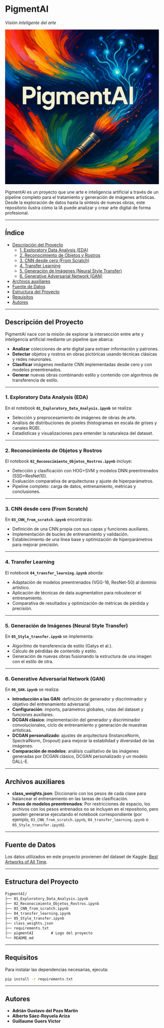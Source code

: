 # PigmentAI
*Visión inteligente del arte*

![Portada de PigmentAI](./pigmentAI)

PigmentAI es un proyecto que une arte e inteligencia artificial a través de un pipeline completo para el tratamiento y generación de imágenes artísticas. Desde la exploración de datos hasta la síntesis de nuevas obras, este repositorio ilustra cómo la IA puede analizar y crear arte digital de forma profesional.

---

## Índice

- [Descripción del Proyecto](#descripción-del-proyecto)
  - [1. Exploratory Data Analysis (EDA)](#1-exploratory-data-analysis-eda)
  - [2. Reconocimiento de Objetos y Rostros](#2-reconocimiento-de-objetos-y-rostros)
  - [3. CNN desde cero (From Scratch)](#3-cnn-desde-cero-from-scratch)
  - [4. Transfer Learning](#4-transfer-learning)
  - [5. Generación de Imágenes (Neural Style Transfer)](#5-generación-de-imágenes-neural-style-transfer)
  - [6. Generative Adversarial Network (GAN)](#6-generatuve-adversarial-network)
- [Archivos auxiliares](#archivos-auxiliares)
- [Fuente de Datos](#fuente-de-datos)
- [Estructura del Proyecto](#estructura-del-proyecto)
- [Requisitos](#requisitos)
- [Autores](#autores)

---

## Descripción del Proyecto

PigmentAI nace con la misión de explorar la intersección entre arte y inteligencia artificial mediante un pipeline que abarca:
- **Analizar** colecciones de arte digital para extraer información y patrones.
- **Detectar** objetos y rostros en obras pictóricas usando técnicas clásicas y redes neuronales.
- **Clasificar** imágenes mediante CNN implementadas desde cero y con modelos preentrenados.
- **Generar** nuevas obras combinando estilo y contenido con algoritmos de transferencia de estilo.

---

### 1. Exploratory Data Analysis (EDA)

En el notebook **`01_Exploratory_Data_Analysis.ipynb`** se realiza:
- Selección y preprocesamiento de imágenes de obras de arte.
- Análisis de distribuciones de píxeles (histogramas en escala de grises y canales RGB).
- Estadísticas y visualizaciones para entender la naturaleza del dataset.

---

### 2. Reconocimiento de Objetos y Rostros

El notebook **`02_Reconocimiento_Objetos_Rostros.ipynb`** incluye:
- Detección y clasificación con HOG+SVM y modelos DNN preentrenados (SSD+ResNet10).
- Evaluación comparativa de arquitecturas y ajuste de hiperparámetros.
- Pipeline completo: carga de datos, entrenamiento, métricas y conclusiones.

---

### 3. CNN desde cero (From Scratch)

En **`03_CNN_from_scratch.ipynb`** encontrarás:
- Definición de una CNN propia con sus capas y funciones auxiliares.
- Implementación de bucles de entrenamiento y validación.
- Establecimiento de una línea base y optimización de hiperparámetros para mejorar precisión.

---

### 4. Transfer Learning

El notebook **`04_transfer_learning.ipynb`** aborda:
- Adaptación de modelos preentrenados (VGG-16, ResNet-50) al dominio artístico.
- Aplicación de técnicas de data augmentation para robustecer el entrenamiento.
- Comparativa de resultados y optimización de métricas de pérdida y precisión.

---

### 5. Generación de Imágenes (Neural Style Transfer)

En **`05_Style_transfer.ipynb`** se implementa:
- Algoritmo de transferencia de estilo (Gatys et al.).
- Cálculo de pérdidas de contenido y estilo.
- Generación de nuevas obras fusionando la estructura de una imagen con el estilo de otra.

---

### 6. Generative Adversarial Network (GAN)

En **`06_GAN.ipynb`** se realiza:  
- **Introducción a las GAN**: definición de generador y discriminador y objetivo del entrenamiento adversarial.  
- **Configuración**: imports, parámetros globales, rutas del dataset y funciones auxiliares.  
- **DCGAN clásico**: implementación del generador y discriminador convolucionales, ciclo de entrenamiento y generación de muestras artísticas.  
- **DCGAN personalizado**: ajustes de arquitectura (InstanceNorm, SpectralNorm, Dropout) para mejorar la estabilidad y diversidad de las imágenes.  
- **Comparación de modelos**: análisis cualitativo de las imágenes generadas por DCGAN clásico, DCGAN personalizado y un modelo DALL-E.  

---

## Archivos auxiliares

- **class_weights.json**: Diccionario con los pesos de cada clase para balancear el entrenamiento en las tareas de clasificación.
- **Pesos de modelos preentrenados**: Por restricciones de espacio, los archivos con los pesos entrenados no se incluyen en el repositorio, pero pueden generarse ejecutando el notebook correspondiente (por ejemplo, `03_CNN_from_scratch.ipynb`, `04_transfer_learning.ipynb` o `05_Style_transfer.ipynb`).

---

## Fuente de Datos

Los datos utilizados en este proyecto provienen del dataset de Kaggle: [Best Artworks of All Time](https://www.kaggle.com/ikarus777/best-artworks-of-all-time).

---

## Estructura del Proyecto

```plaintext
PigmentAI/
├── 01_Exploratory_Data_Analysis.ipynb
├── 02_Reconocimiento_Objetos_Rostros.ipynb
├── 03_CNN_from_scratch.ipynb
├── 04_transfer_learning.ipynb
├── 05_Style_transfer.ipynb
├── class_weights.json
├── requirements.txt
├── pigmentAI        # Logo del proyecto
└── README.md
```

---

## Requisitos

Para instalar las dependencias necesarias, ejecuta:

```bash
pip install -r requirements.txt
```

---

## Autores

- **Adrián Gustavo del Pozo Martín**  
- **Alberto Sáez-Royuela Ariza**  
- **Guillaume Guers Victor**
